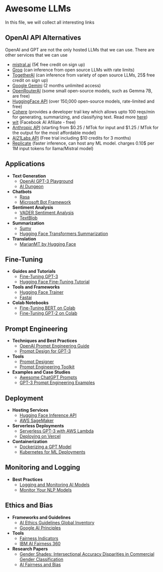 # Awesome LLMs

In this file, we will collect all interesting links

## OpenAI API Alternatives

OpenAI and GPT are not the only hosted LLMs that we can use. 
There are other services that we can use


* [mistral.ai](https://mistral.ai) (5€ free credit on sign up)
* [Groq](https://console.groq.com) (can inference from open source LLMs with rate limits)
* [TogetherAI](https://api.together.ai) (can inference from variety of open source LLMs, 25$ free credit on sign up)
* [Google Gemini](https://ai.google.dev/gemini-api/docs/get-started/tutorial?lang=python) (2 months unlimited access)
* [OpenRouterAI](https://openrouter.ai/) (some small open-source models, such as Gemma 7B, are free)
* [HuggingFace API](https://huggingface.co/docs/api-inference/index) (over 150,000 open-source models, rate-limited and free)
* [Cohere](https://cohere.com/) (provides a developer trail key which allows upto 100 reqs/min for generating, summarizing, and classifying text. Read more [here](https://cohere.com/blog/free-developer-tier-announcement))
* [wit](https://wit.ai/) (Facebook AI Afiliate - free)
* [Anthropic API](https://www.anthropic.com/pricing#anthropic-api) (starting from $0.25 / MTok for input and $1.25 / MTok for the output for the most affordable model)
* [AI21Labs API](https://www.ai21.com/pricing#foundation-models) (Free trial including $10 credits for 3 months)
* [Replicate](https://replicate.com/) (faster inference, can host any ML model. charges 0.10$ per 1M input tokens for llama/Mistral model)


## Applications
- **Text Generation**
  - [OpenAI GPT-3 Playground](https://platform.openai.com/playground)
  - [AI Dungeon](https://play.aidungeon.io/)
- **Chatbots**
  - [Rasa](https://rasa.com/)
  - [Microsoft Bot Framework](https://dev.botframework.com/)
- **Sentiment Analysis**
  - [VADER Sentiment Analysis](https://github.com/cjhutto/vaderSentiment)
  - [TextBlob](https://textblob.readthedocs.io/en/dev/)
- **Summarization**
  - [Sumy](https://github.com/miso-belica/sumy)
  - [Hugging Face Transformers Summarization](https://huggingface.co/transformers/task_summary.html)
- **Translation**
  - [MarianMT by Hugging Face](https://huggingface.co/transformers/model_doc/marian.html)

## Fine-Tuning
- **Guides and Tutorials**
  - [Fine-Tuning GPT-3](https://platform.openai.com/docs/guides/fine-tuning)
  - [Hugging Face Fine-Tuning Tutorial](https://huggingface.co/transformers/training.html)
- **Tools and Frameworks**
  - [Hugging Face Trainer](https://huggingface.co/transformers/main_classes/trainer.html)
  - [Fastai](https://docs.fast.ai/text.learner.html)
- **Colab Notebooks**
  - [Fine-Tuning BERT on Colab](https://colab.research.google.com/github/huggingface/notebooks/blob/main/examples/text_classification.ipynb)
  - [Fine-Tuning GPT-2 on Colab](https://colab.research.google.com/github/fastai/course-v3/blob/master/nbs/dl2/12a_ulmfit.ipynb)

## Prompt Engineering
- **Techniques and Best Practices**
  - [OpenAI Prompt Engineering Guide](https://platform.openai.com/docs/guides/completions/best-practices)
  - [Prompt Design for GPT-3](https://beta.openai.com/docs/guides/prompt-design)
- **Tools**
  - [Prompt Designer](https://promptdesigner.com/)
  - [Prompt Engineering Toolkit](https://github.com/prompt-engineering/awesome-prompt-engineering)
- **Examples and Case Studies**
  - [Awesome ChatGPT Prompts](https://github.com/f/awesome-chatgpt-prompts)
  - [GPT-3 Prompt Engineering Examples](https://github.com/shreyashankar/gpt-3-sandbox)

## Deployment
- **Hosting Services**
  - [Hugging Face Inference API](https://huggingface.co/inference-api)
  - [AWS SageMaker](https://aws.amazon.com/sagemaker/)
- **Serverless Deployments**
  - [Serverless GPT-3 with AWS Lambda](https://towardsdatascience.com/building-serverless-gpt-3-powered-apis-with-aws-lambda-f2d4b8a91058)
  - [Deploying on Vercel](https://vercel.com/guides/deploying-next-and-vercel-api-with-openai-gpt-3)
- **Containerization**
  - [Dockerizing a GPT Model](https://medium.com/swlh/dockerize-your-gpt-3-chatbot-28dd48c19c91)
  - [Kubernetes for ML Deployments](https://towardsdatascience.com/kubernetes-for-machine-learning-6c7f5c5466a2)

## Monitoring and Logging
- **Best Practices**
  - [Logging and Monitoring AI Models](https://www.dominodatalab.com/resources/whitepapers/logging-and-monitoring-for-machine-learning)
  - [Monitor Your NLP Models](https://towardsdatascience.com/monitor-your-nlp-models-40c2fb141a51)

## Ethics and Bias
- **Frameworks and Guidelines**
  - [AI Ethics Guidelines Global Inventory](https://algorithmwatch.org/en/project/ai-ethics-guidelines-global-inventory/)
  - [Google AI Principles](https://ai.google/principles/)
- **Tools**
  - [Fairness Indicators](https://www.tensorflow.org/tfx/guide/fairness_indicators)
  - [IBM AI Fairness 360](https://aif360.mybluemix.net/)
- **Research Papers**
  - [Gender Shades: Intersectional Accuracy Disparities in Commercial Gender Classification](http://gendershades.org/overview.html)
  - [AI Fairness and Bias](https://arxiv.org/abs/1908.09635)



